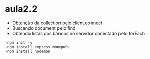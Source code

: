 # aula2.2
- Obtenção da collection pelo client.connect<br>
- Buscando document pelo find<br>
- Obtendo listas dos bancos no servidor conectado pelo forEach<br>
  


`-npm init -y`<br>
`-npm install express mongodb`<br>
`-npm install nodemon`<br>

